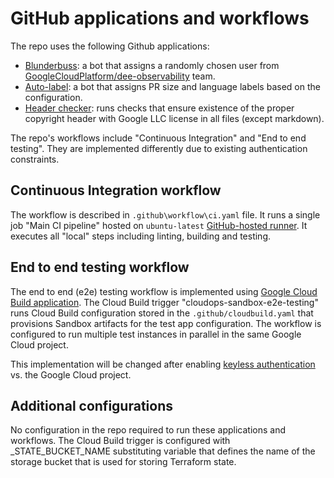 # GitHub applications and workflows

The repo uses the following Github applications:

* [Blunderbuss][blunderbuss]: a bot that assigns a randomly chosen user from
  [GoogleCloudPlatform/dee-observability][dee-obs-team] team.
* [Auto-label][auto-label]: a bot that assigns PR size and language labels
  based on the configuration.
* [Header checker][hdr-chk-lint]: runs checks that ensure existence of the
  proper copyright header with Google LLC license in all files (except
  markdown).

The repo's workflows include "Continuous Integration" and "End to end testing".
They are implemented differently due to existing authentication constraints.

## Continuous Integration workflow

The workflow is described in `.github\workflow\ci.yaml` file.
It runs a single job "Main CI pipeline" hosted on `ubuntu-latest`
[GitHub-hosted runner][github-runners].
It executes all "local" steps including linting, building and testing.

## End to end testing workflow

The end to end (e2e) testing workflow is implemented using
[Google Cloud Build application][gcb-app]. The Cloud Build trigger
"cloudops-sandbox-e2e-testing" runs Cloud Build configuration stored in the
`.github/cloudbuild.yaml` that provisions Sandbox artifacts for the test app
configuration. The workflow is configured to run multiple test instances in
parallel in the same Google Cloud project.

This implementation will be changed after enabling
[keyless authentication][no-key] vs. the Google Cloud project.

## Additional configurations

No configuration in the repo required to run these applications and workflows.
The Cloud Build trigger is configured with _STATE_BUCKET_NAME substituting
variable that defines the name of the storage bucket that is used for storing
Terraform state.

[blunderbuss]: https://github.com/googleapis/repo-automation-bots/tree/main/packages/blunderbuss
[dee-obs-team]: https://github.com/orgs/GoogleCloudPlatform/teams/dee-observability
[auto-label]: https://github.com/googleapis/repo-automation-bots/tree/main/packages/auto-label
[hdr-chk-lint]: https://github.com/googleapis/repo-automation-bots/tree/main/packages/header-checker-lint
[github-runners]: https://docs.github.com/en/actions/using-github-hosted-runners/about-github-hosted-runners
[gcb-app]: https://github.com/apps/google-cloud-build
[no-key]: https://cloud.google.com/blog/products/identity-security/enabling-keyless-authentication-from-github-actions
